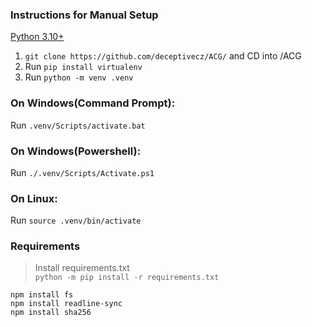 ### Instructions for Manual Setup
[Python 3.10+](https://www.python.org/downloads/release/python-3102/)
1. `git clone https://github.com/deceptivecz/ACG/` and CD into /ACG
2. Run `pip install virtualenv`
3. Run `python -m venv .venv`
### On Windows(Command Prompt): 
Run `.venv/Scripts/activate.bat`
### On Windows(Powershell):
Run `./.venv/Scripts/Activate.ps1`
### On Linux:
Run `source .venv/bin/activate`

### Requirements
> Install requirements.txt\
> `python -m pip install -r requirements.txt`

```
npm install fs
npm install readline-sync
npm install sha256
```